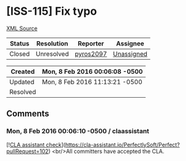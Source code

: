 # [ISS-115] Fix typo

[XML Source](./xml/ISS-115.xml)
<p></p>





Status|Resolution|Reporter|Assignee
------|----------|--------|--------
Closed|Unresolved|[pyros2097](pyros2097)|[Unassigned]($-1)





Created|Mon, 8 Feb 2016 00:06:08 -0500
-------|--------------
Updated|Mon, 8 Feb 2016 11:13:21 -0500
Resolved|


## Comments




### Mon, 8 Feb 2016 00:06:10 -0500 / claassistant 

<p><p>[!<a href="https://cla-assistant.io/pull/badge/signed" class="external-link" rel="nofollow">CLA assistant check</a>](<a href="https://cla-assistant.io/PerfectlySoft/Perfect?pullRequest=102" class="external-link" rel="nofollow">https://cla-assistant.io/PerfectlySoft/Perfect?pullRequest=102</a>) &lt;br/&gt;All committers have accepted the CLA.</p></p>


